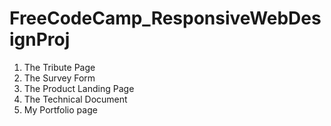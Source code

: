 # FreeCodeCamp_ResponsiveWebDesignProj

1.  The Tribute Page
2.  The Survey Form
3.  The Product Landing Page
4.  The Technical Document
5.  My Portfolio page

